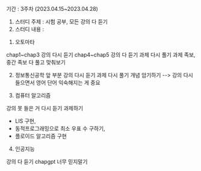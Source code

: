 기간 : 3주차 (2023.04.15~2023.04.28)

1. 스터디 주제 : 시험 공부, 모든 강의 다 듣기
2. 스터디 내용 : 
1) 오토마타

chap1~chap3 강의 다시 듣기
chap4~chap5 강의 다 듣기 
과제 다시 풀기
과제 족보, 중간 족보 다 풀고 맞춰보기


2) 정보통신공학
앞 부분 강의 다시 듣기
과제 다시 풀기
개념 암기하기
--> 강의 다시 들으면서 영어 단어 익숙해지는 게 중요

3) 컴퓨터 알고리즘

강의 못 들은 거 다시 듣기 
과제하기 
- LIS 구현, 
- 동적프로그래밍으로 최소 우표 수 구하기,
- 플로이드 알고리즘 구현 



4) 인공지능

강의 다 듣기
chapgpt 너무 믿지말기
